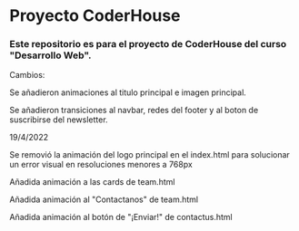 # Proyecto CoderHouse

### Este repositorio es para el proyecto de CoderHouse del curso "Desarrollo Web".

Cambios:

Se añadieron animaciones al titulo principal e imagen principal.

Se añadieron transiciones al navbar, redes del footer y al boton de suscribirse del newsletter.

19/4/2022

Se removió la animación del logo principal en el index.html para solucionar un error visual en resoluciones menores a 768px

Añadida animación a las cards de team.html

Añadida animación al "Contactanos" de team.html

Añadida animación al botón de "¡Enviar!" de contactus.html
